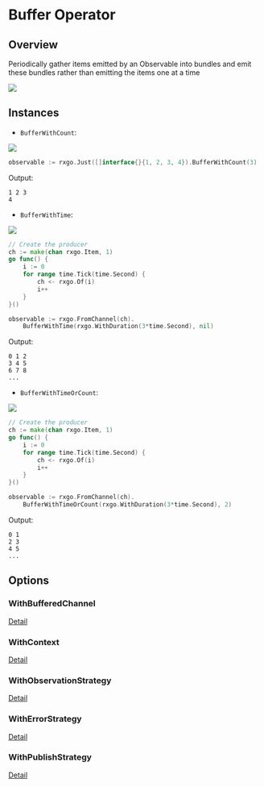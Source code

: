 # Buffer Operator

## Overview

Periodically gather items emitted by an Observable into bundles and emit these bundles rather than emitting the items one at a time

![](http://reactivex.io/documentation/operators/images/Buffer.png)

## Instances

* `BufferWithCount`:

![](http://reactivex.io/documentation/operators/images/bufferWithCount3.png)

```go
observable := rxgo.Just([]interface{}{1, 2, 3, 4}).BufferWithCount(3)
```

Output:

```
1 2 3
4
```

* `BufferWithTime`:

![](http://reactivex.io/documentation/operators/images/bufferWithTime5.png)

```go
// Create the producer
ch := make(chan rxgo.Item, 1)
go func() {
	i := 0
	for range time.Tick(time.Second) {
		ch <- rxgo.Of(i)
		i++
	}
}()

observable := rxgo.FromChannel(ch).
	BufferWithTime(rxgo.WithDuration(3*time.Second), nil)
```

Output:

```
0 1 2
3 4 5
6 7 8
...
```

* `BufferWithTimeOrCount`:

![](http://reactivex.io/documentation/operators/images/bufferWithTimeOrCount6.png)

```go
// Create the producer
ch := make(chan rxgo.Item, 1)
go func() {
	i := 0
	for range time.Tick(time.Second) {
		ch <- rxgo.Of(i)
		i++
	}
}()

observable := rxgo.FromChannel(ch).
	BufferWithTimeOrCount(rxgo.WithDuration(3*time.Second), 2)
```

Output:

```
0 1
2 3
4 5
...
```

## Options

### WithBufferedChannel

[Detail](options.md#withbufferedchannel)

### WithContext

[Detail](options.md#withcontext)

### WithObservationStrategy

[Detail](options.md#withobservationstrategy)

### WithErrorStrategy

[Detail](options.md#witherrorstrategy)

### WithPublishStrategy

[Detail](options.md#withpublishstrategy)